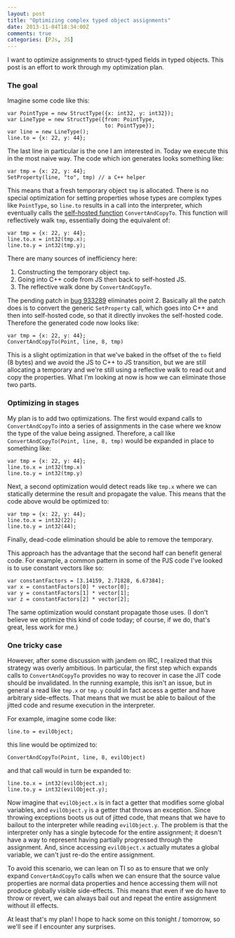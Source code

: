 ```yaml
---
layout: post
title: "Optimizing complex typed object assignments"
date: 2013-11-04T18:34:00Z
comments: true
categories: [PJs, JS]
---
```


I want to optimize assignments to struct-typed fields in typed
objects. This post is an effort to work through my optimization plan.

<!-- more -->

### The goal

Imagine some code like this:

    var PointType = new StructType({x: int32, y: int32});
    var LineType = new StructType({from: PointType,
                                   to: PointType});
    var line = new LineType();
    line.to = {x: 22, y: 44};
    
The last line in particular is the one I am interested in.  Today we
execute this in the most naive way. The code which ion generates looks
something like:

    var tmp = {x: 22, y: 44};
    SetProperty(line, "to", tmp) // a C++ helper

This means that a fresh temporary object `tmp` is allocated. There is
no special optimization for setting properties whose types are complex
types like `PointType`, so `line.to` results in a call into the
interpreter, which eventually calls the [self-hosted function][cct]
`ConvertAndCopyTo`. This function will reflectively walk `tmp`,
essentially doing the equivalent of:

    var tmp = {x: 22, y: 44};
    line.to.x = int32(tmp.x);
    line.to.y = int32(tmp.y);

There are many sources of inefficiency here:

1. Constructing the temporary object `tmp`.
2. Going into C++ code from JS then back to self-hosted JS.
3. The reflective walk done by `ConvertAndCopyTo`.

The pending patch in [bug 933289][933289] eliminates point 2.
Basically all the patch does is to convert the generic `SetProperty`
call, which goes into C++ and then into self-hosted code, so that it
directly invokes the self-hosted code. Therefore the generated code
now looks like:

    var tmp = {x: 22, y: 44};
    ConvertAndCopyTo(Point, line, 8, tmp)

This is a slight optimization in that we've baked in the offset of the
`to` field (8 bytes) and we avoid the JS to C++ to JS transition, but
we are still allocating a temporary and we're still using a reflective
walk to read out and copy the properties. What I'm looking at now is
how we can eliminate those two parts.

### Optimizing in stages

My plan is to add two optimizations. The first would expand calls to
`ConvertAndCopyTo` into a series of assignments in the case where we
know the type of the value being assigned. Therefore, a call like
`ConvertAndCopyTo(Point, line, 8, tmp)` would be expanded in place to
something like:

    var tmp = {x: 22, y: 44};
    line.to.x = int32(tmp.x)
    line.to.y = int32(tmp.y)
    
Next, a second optimization would detect reads like `tmp.x` where
we can statically determine the result and propagate the value. This
means that the code above would be optimized to:

    var tmp = {x: 22, y: 44};
    line.to.x = int32(22);
    line.to.y = int32(44);
    
Finally, dead-code elimination should be able to remove the temporary.

This approach has the advantage that the second half can benefit
general code. For example, a common pattern in some of the PJS code
I've looked is to use constant vectors like so:

    var constantFactors = [3.14159, 2.71828, 6.67384];
    var x = constantFactors[0] * vector[0];
    var y = constantFactors[1] * vector[1];
    var z = constantFactors[2] * vector[2];
    
The same optimization would constant propagate those uses. (I don't
believe we optimize this kind of code today; of course, if we do,
that's great, less work for me.)

### One tricky case

However, after some discussion with jandem on IRC, I realized that
this strategy was overly ambitious. In particular, the first step
which expands calls to `ConvertAndCopyTo` provides no way to recover
in case the JIT code should be invalidated. In the running example,
this isn't an issue, but in general a read like `tmp.x` or `tmp.y`
could in fact access a getter and have arbitrary side-effects. That
means that we must be able to bailout of the jitted code and resume
execution in the interpreter.

For example, imagine some code like:

    line.to = evilObject;
    
this line would be optimized to:

    ConvertAndCopyTo(Point, line, 8, evilObject)
    
and that call would in turn be expanded to:

    line.to.x = int32(evilObject.x);
    line.to.y = int32(evilObject.y);

Now imagine that `evilObject.x` is in fact a getter that modifies some
global variables, and `evilObject.y` is a getter that throws an
exception. Since throwing exceptions boots us out of jitted code, that
means that we have to bailout to the interpreter while reading
`evilObject.y`. The problem is that the interpreter only has a single
bytecode for the entire assignment; it doesn't have a way to represent
having partially progressed through the assignment. And, since
accessing `evilObject.x` actually mutates a global variable, we can't
just re-do the entire assignment.

To avoid this scenario, we can lean on TI so as to ensure that we only
expand `ConvertAndCopyTo` calls when we can ensure that the source
value properties are normal data properties and hence accessing them
will not produce globally visible side-effects. This means that even
if we do have to throw or revert, we can always bail out and repeat
the entire assignment without ill effects.

At least that's my plan! I hope to hack some on this tonight /
tomorrow, so we'll see if I encounter any surprises.

[cct]: http://dxr.mozilla.org/mozilla-central/source/js/src/builtin/TypedObject.js#l349
[933289]: https://bugzilla.mozilla.org/show_bug.cgi?id=933289
